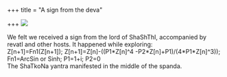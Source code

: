 +++
title = "A sign from the deva"

+++
[![](https://manasataramgini.files.wordpress.com/2008/07/collage.jpg?w=300&h=300)](https://manasataramgini.files.wordpress.com/2008/07/collage.jpg)

We felt we received a sign from the lord of ShaShThI, accompanied by
revatI and other hosts. It happened while exploring:  
Z\[n+1\]=Fn1(Z\[n+1\]); Z\[n+1\]=Z\[n\]-((P1\*Z\[n\]^4
-P2\*Z\[n\]+P1)/(4\*P1\*Z\[n\]^3));  
Fn1=ArcSin or Sinh; P1=1+i; P2=0  
The ShaTkoNa yantra manifested in the middle of the spanda.
